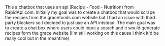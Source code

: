 This a chatbox that uses an api (Recipe - Food - Nutrition) from RapidApi.com.
Initially my goal was to create a chatbox that would scrape the recipes from the gracefoods.com website but I had an issue with third party blockers so I decided to just use an API intstead.
The main goal was to create a chat box where users could input a search and it would generate recipes form the grace website (I'm still working on this cause I think it'd be really cool but in the meantime)
